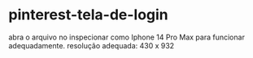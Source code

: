 # pinterest-tela-de-login
abra o arquivo no inspecionar como Iphone 14 Pro Max para funcionar adequadamente.
resolução adequada: 430 x 932
